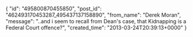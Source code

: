  {
   "id": "495800870455850",
   "post_id": "462493170453287_495437137158890",
   "from_name": "Derek Moran",
   "message": "..and i seem to recall from Dean's case, that Kidnapping is a Federal Court offence?",
   "created_time": "2013-03-24T20:39:13+0000"
 }
